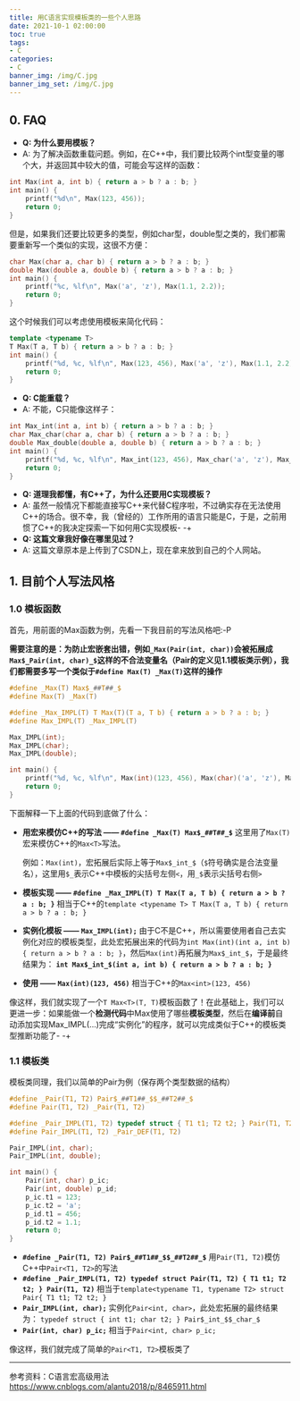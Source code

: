 ```yaml
---
title: 用C语言实现模板类的一些个人思路
date: 2021-10-1 02:00:00
toc: true
tags:
- C
categories:
- C
banner_img: /img/C.jpg
banner_img_set: /img/C.jpg
---
```


## 0. FAQ

- **Q: 为什么要用模板？**
- A: 为了解决函数重载问题。例如，在C++中，我们要比较两个int型变量的哪个大，并返回其中较大的值，可能会写这样的函数：

```cpp
int Max(int a, int b) { return a > b ? a : b; }
int main() {
    printf("%d\n", Max(123, 456));
    return 0;
}
```

但是，如果我们还要比较更多的类型，例如char型，double型之类的，我们都需要重新写一个类似的实现，这很不方便：

```cpp
char Max(char a, char b) { return a > b ? a : b; }
double Max(double a, double b) { return a > b ? a : b; }
int main() {
    printf("%c, %lf\n", Max('a', 'z'), Max(1.1, 2.2));
    return 0;
}
```

这个时候我们可以考虑使用模板来简化代码：

```cpp
template <typename T>
T Max(T a, T b) { return a > b ? a : b; }
int main() {
    printf("%d, %c, %lf\n", Max(123, 456), Max('a', 'z'), Max(1.1, 2.2)); 
    return 0;
}
```

- **Q: C能重载？**
- A: 不能，C只能像这样子：

```c
int Max_int(int a, int b) { return a > b ? a : b; }
char Max_char(char a, char b) { return a > b ? a : b; }
double Max_double(double a, double b) { return a > b ? a : b; }
int main() {
    printf("%d, %c, %lf\n", Max_int(123, 456), Max_char('a', 'z'), Max_double(1.1, 2.2));
    return 0;
}
```

- **Q: 道理我都懂，有C++了，为什么还要用C实现模板？**
- A: 虽然一般情况下都能直接写C++来代替C程序啦，不过确实存在无法使用C++的场合。很不幸，我（曾经的）工作所用的语言只能是C，于是，之前用惯了C++的我决定探索一下如何用C实现模板- -+
- **Q: 这篇文章我好像在哪里见过？**
- A: 这篇文章原本是上传到了CSDN上，现在拿来放到自己的个人网站。

## 1. 目前个人写法风格

### 1.0 模板函数

首先，用前面的Max函数为例，先看一下我目前的写法风格吧:-P

**需要注意的是：为防止宏嵌套出错，例如`_Max(Pair(int, char))`会被拓展成`Max$_Pair(int, char)_$`这样的不合法变量名（Pair的定义见1.1模板类示例），我们都需要多写一个类似于`#define Max(T) _Max(T)`这样的操作**

```c
#define _Max(T) Max$_##T##_$
#define Max(T) _Max(T)

#define _Max_IMPL(T) T Max(T)(T a, T b) { return a > b ? a : b; }
#define Max_IMPL(T) _Max_IMPL(T)

Max_IMPL(int);
Max_IMPL(char);
Max_IMPL(double);

int main() {
    printf("%d, %c, %lf\n", Max(int)(123, 456), Max(char)('a', 'z'), Max(double)(1.1, 2.2));
    return 0;
}
```

下面解释一下上面的代码到底做了什么：

- **用宏来模仿C++的写法 —— `#define _Max(T) Max$_##T##_$`**
  这里用了`Max(T)`宏来模仿C++的`Max<T>`写法。

  例如：`Max(int)`，宏拓展后实际上等于`Max$_int_$`（`$`符号确实是合法变量名），这里用`$_`表示C++中模板的尖括号左侧`<`，用`_$`表示尖括号右侧`>`

- **模板实现 —— `#define _Max_IMPL(T) T Max(T a, T b) { return a > b ? a : b; }`**
  相当于C++的`template <typename T> T Max(T a, T b) { return a > b ? a : b; }`

- **实例化模板 —— `Max_IMPL(int);`**
  由于C不是C++，所以需要使用者自己去实例化对应的模板类型，此处宏拓展出来的代码为`int Max(int)(int a, int b) { return a > b ? a : b; }`，然后`Max(int)`再拓展为`Max$_int_$`，于是最终结果为：
  **`int Max$_int_$(int a, int b) { return a > b ? a : b; }`**

- **使用 —— `Max(int)(123, 456)`**
  相当于C++的`Max<int>(123, 456)`

像这样，我们就实现了一个`T Max<T>(T, T)`模板函数了！在此基础上，我们可以更进一步：如果能做一个**检测代码**中Max使用了哪些**模板类型**，然后在**编译前**自动添加实现Max_IMPL(…)完成“实例化”的程序，就可以完成类似于C++的模板类型推断功能了- -+

### 1.1 模板类

模板类同理，我们以简单的Pair为例（保存两个类型数据的结构）

```c
#define _Pair(T1, T2) Pair$_##T1##_$$_##T2##_$
#define Pair(T1, T2) _Pair(T1, T2)

#define _Pair_IMPL(T1, T2) typedef struct { T1 t1; T2 t2; } Pair(T1, T2)
#define Pair_IMPL(T1, T2) _Pair_DEF(T1, T2)

Pair_IMPL(int, char);
Pair_IMPL(int, double);

int main() {
    Pair(int, char) p_ic;
    Pair(int, double) p_id;
    p_ic.t1 = 123;
    p_ic.t2 = 'a';
    p_id.t1 = 456;
    p_id.t2 = 1.1;
    return 0;
}
```

- **`#define _Pair(T1, T2) Pair$_##T1##_$$_##T2##_$`**
  用`Pair(T1, T2)`模仿C++中`Pair<T1, T2>`的写法
- **`#define _Pair_IMPL(T1, T2) typedef struct Pair(T1, T2) { T1 t1; T2 t2; } Pair(T1, T2)`**
  相当于`template<typename T1, typename T2> struct Pair{ T1 t1; T2 t2; }`
- **`Pair_IMPL(int, char);`**
  实例化`Pair<int, char>`，此处宏拓展的最终结果为：
  `typedef struct { int t1; char t2; } Pair$_int_$$_char_$`
- **`Pair(int, char) p_ic;`**
  相当于`Pair<int, char> p_ic;`

像这样，我们就完成了简单的`Pair<T1, T2>`模板类了

---

参考资料：C语言宏高级用法 https://www.cnblogs.com/alantu2018/p/8465911.html